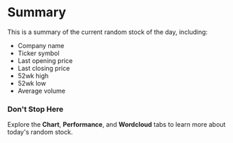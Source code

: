 Summary
========

This is a summary of the current random stock of the day, including: 
* Company name
* Ticker symbol
* Last opening price
* Last closing price 
* 52wk high
* 52wk low
* Average volume  


### Don't Stop Here

Explore the **Chart**, **Performance**, and **Wordcloud** tabs to learn more about today's random stock.
